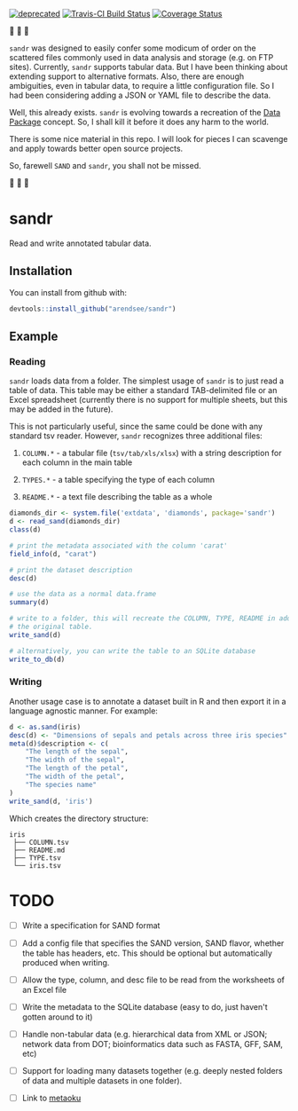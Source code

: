 [![deprecated](http://badges.github.io/stability-badges/dist/deprecated.svg)](http://github.com/badges/stability-badges)
[![Travis-CI Build Status](https://travis-ci.org/arendsee/sandr.svg?branch=master)](https://travis-ci.org/arendsee/sandr)
[![Coverage Status](https://img.shields.io/codecov/c/github/arendsee/sandr/master.svg)](https://codecov.io/github/arendsee/sandr?branch=master)

:ghost: :ghost: :ghost:

`sandr` was designed to easily confer some modicum of order on the scattered
files commonly used in data analysis and storage (e.g. on FTP sites).
Currently, `sandr` supports tabular data. But I have been thinking about
extending support to alternative formats. Also, there are enough ambiguities,
even in tabular data, to require a little configuration file. So I had been
considering adding a JSON or YAML file to describe the data.

Well, this already exists. `sandr` is evolving towards a recreation of the
[Data Package](https://frictionlessdata.io/specs/data-package/) concept. So,
I shall kill it before it does any harm to the world.

There is some nice material in this repo. I will look for pieces I can scavenge
and apply towards better open source projects.

So, farewell `SAND` and `sandr`, you shall not be missed.

:ghost: :ghost: :ghost:

# sandr

Read and write annotated tabular data.

## Installation

You can install from github with:

``` R
devtools::install_github("arendsee/sandr")
```

## Example

### Reading

`sandr` loads data from a folder. The simplest usage of `sandr` is to just read
a table of data. This table may be either a standard TAB-delimited file or an
Excel spreadsheet (currently there is no support for multiple sheets, but this
may be added in the future).

This is not particularly useful, since the same could be done with any standard
tsv reader. However, `sandr` recognizes three additional files:

 1. `COLUMN.*` - a tabular file (`tsv/tab/xls/xlsx`) with a string description
    for each column in the main table

 2. `TYPES.*` - a table specifying the type of each column

 3. `README.*` - a text file describing the table as a whole


```R
diamonds_dir <- system.file('extdata', 'diamonds', package='sandr')
d <- read_sand(diamonds_dir)
class(d)
```

``` R
# print the metadata associated with the column 'carat'
field_info(d, "carat")

# print the dataset description
desc(d)

# use the data as a normal data.frame
summary(d)

# write to a folder, this will recreate the COLUMN, TYPE, README in addition to
# the original table.
write_sand(d)

# alternatively, you can write the table to an SQLite database
write_to_db(d)
```

### Writing

Another usage case is to annotate a dataset built in R and then export it in
a language agnostic manner. For example:

```R
d <- as.sand(iris)
desc(d) <- "Dimensions of sepals and petals across three iris species"
meta(d)$description <- c(
    "The length of the sepal",
    "The width of the sepal",
    "The length of the petal",
    "The width of the petal",
    "The species name"
)
write_sand(d, 'iris')
```

Which creates the directory structure:

```
iris
 ├── COLUMN.tsv
 ├── README.md
 ├── TYPE.tsv
 └── iris.tsv
```

# TODO

 - [ ] Write a specification for SAND format 

 - [ ] Add a config file that specifies the SAND version, SAND flavor, whether
       the table has headers, etc. This should be optional but automatically
       produced when writing.

 - [ ] Allow the type, column, and desc file to be read from the worksheets of
       an Excel file

 - [ ] Write the metadata to the SQLite database (easy to do, just haven't
       gotten around to it)

 - [ ] Handle non-tabular data (e.g. hierarchical data from XML or JSON;
       network data from DOT; bioinformatics data such as FASTA, GFF, SAM, etc)

 - [ ] Support for loading many datasets together (e.g. deeply nested folders
       of data and multiple datasets in one folder).

 - [ ] Link to [metaoku](https://github.com/arendsee/metaoku)
